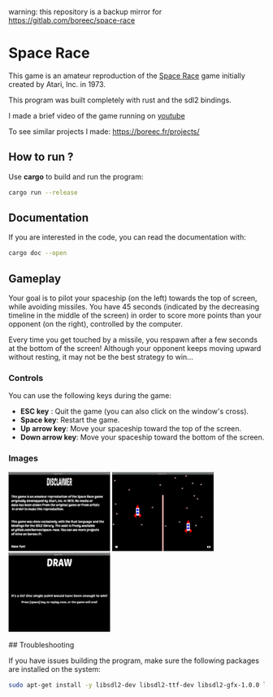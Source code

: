 warning: this repository is a backup mirror for https://gitlab.com/boreec/space-race

# Space Race

This game is an amateur reproduction of the [Space Race](https://en.wikipedia.org/wiki/Space_Race_(video_game)) game initially created by Atari, Inc. in 1973.

This program was built completely with rust and the sdl2 bindings.

I made a brief video of the game running on [youtube](https://www.youtube.com/watch?v=bzm3udWB7Kc)

To see similar projects I made: https://boreec.fr/projects/

## How to run ?

Use **cargo** to build and run the program:
```bash
cargo run --release
```

## Documentation

If you are interested in the code, you can read the documentation with:
```bash
cargo doc --open
```

## Gameplay

Your goal is to pilot your spaceship (on the left) towards the top of screen, while avoiding missiles.
You have 45 seconds (indicated by the decreasing timeline in the middle of the screen) in order to score
more points than your opponent (on the right), controlled by the computer.

Every time you get touched by a missile, you respawn after a few seconds at the bottom of the screen!
Although your opponent keeps moving upward without resting, it may not be the best strategy to win...

### Controls

You can use the following keys during the game:
* **ESC key** : Quit the game (you can also click on the window's cross).
* **Space key**: Restart the game.
* **Up arrow key**: Move your spaceship toward the top of the screen.
* **Down arrow key**: Move your spaceship toward the bottom of the screen.

### Images
<p float="left">
<img src="asset/img/disclaimer.png" alt="disclaimer" width="200"/>
<img src="asset/img/game.png" alt="game" width="200"/>
<img src="asset/img/game_over.png" alt="game_over" width="200"/>
</p>
## Troubleshooting

If you have issues building the program, make sure the following packages are installed on the system:

```bash
sudo apt-get install -y libsdl2-dev libsdl2-ttf-dev libsdl2-gfx-1.0.0 libsdl2-gfx-dev
```
